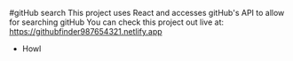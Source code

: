 #gitHub search
This project uses React and accesses gitHub's API to allow for searching gitHub
You can check this project out live at: https://githubfinder987654321.netlify.app

- Howl
